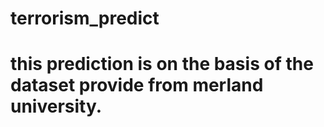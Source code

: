 # terrorism_predict

# this prediction is on the basis of the dataset provide from merland university.